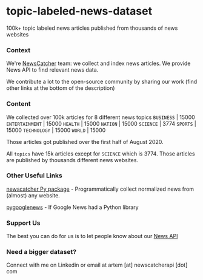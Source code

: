 # topic-labeled-news-dataset
100k+ topic labeled news articles published from thousands of news websites



### Context

We're [NewsCatcher](https://newscatcherapi.com/) team: we collect and index news articles. We provide News API to find relevant news data. 

We contribute a lot to the open-source community by sharing our work (find other links at the bottom of the description)



### Content

We collected over 100k articles for 8 different news topics
`BUSINESS`  |       15000
`ENTERTAINMENT`  |  15000
`HEALTH`      |     15000
`NATION`      |     15000
`SCIENCE`     |      3774
`SPORTS`       |    15000
`TECHNOLOGY`   |    15000
`WORLD`     |       15000

Those articles got published over the first half of August 2020. 

All `topics` have 15k articles except for `SCIENCE` which is 3774. Those articles are published by thousands different news websites.


### Other Useful Links
[newscatcher Py package](https://github.com/kotartemiy/newscatcher) - Programmatically collect normalized news from (almost) any website.

[pygooglenews](https://github.com/kotartemiy/pygooglenews) - If Google News had a Python library

### Support Us

The best you can do for us is to let people know about our [News API](https://newscatcherapi.com/news-api)

### Need a bigger dataset?

Connect with me on Linkedin or email at artem [at] newscatcherapi [dot] com
